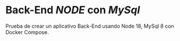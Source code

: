# Back-End _NODE_ con _MySql_
Prueba de crear un aplicativo Back-End usando Node 18, MySql 8 con Docker Compose.